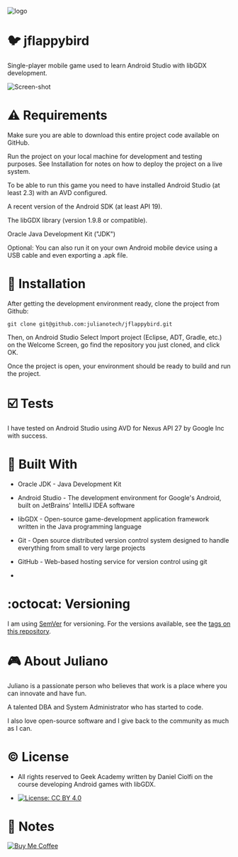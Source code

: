 ![logo](https://github.com/julianotech/JPianoTiles/blob/master/geek-academy.png)

# :bird: jflappybird

Single-player mobile game used to learn Android Studio with libGDX development.

![Screen-shot](https://github.com/julianotech/jflappybird/blob/master/jflappybird-sample.png)


# ⚠️ Requirements

Make sure you are able to download this entire project code available on GitHub.

Run the project on your local machine for development and testing purposes. See Installation for notes on how to deploy the project on a live system.

To be able to run this game you need to have installed Android Studio (at least 2.3) with an AVD configured. 

A recent version of the Android SDK (at least API 19). 

The libGDX library (version 1.9.8 or compatible).

Oracle Java Development Kit ("JDK")

Optional: You can also run it on your own Android mobile device using a USB cable and even exporting a .apk file.

# 💾 Installation

After getting the development environment ready, clone the project from Github:
```
git clone git@github.com:julianotech/jflappybird.git
```
Then, on Android Studio Select Import project (Eclipse, ADT, Gradle, etc.) on the Welcome Screen, go find the repository you just cloned, and click OK.

Once the project is open, your environment should be ready to build and run the project.

# ☑️ Tests

I have tested on Android Studio using AVD for Nexus API 27 by Google Inc with success.

# 🔨 Built With

- Oracle JDK - Java Development Kit

- Android Studio - The development environment for Google's Android, built on JetBrains' IntelliJ IDEA software

- libGDX - Open-source game-development application framework written in the Java programming language

- Git - Open source distributed version control system designed to handle everything from small to very large projects

- GitHub - Web-based hosting service for version control using git
- 
 
# :octocat: Versioning

I am using [SemVer](http://semver.org/) for versioning. For the versions available, see the [tags on this repository](https://github.com/julianotech/jflappybird/tags).


# :video_game: About Juliano

Juliano is a passionate person who believes that work is a place where you can innovate and have fun.

A talented DBA and System Administrator who has started to code.

I also love open-source software and I give back to the community as much as I can.


# :copyright: License

- All rights reserved to Geek Academy written by Daniel Ciolfi on the course developing Android games with libGDX.

- [![License: CC BY 4.0](https://img.shields.io/badge/License-CC%20BY%204.0-lightgrey.svg)](https://creativecommons.org/licenses/by/4.0/)

# 📄 Notes

[![Buy Me Coffee](https://github.com/julianotech/JPianoTiles/blob/master/coffe.png)](https://revolut.me/hotsauce)
